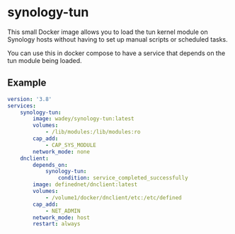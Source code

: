 synology-tun
============

This small Docker image allows you to load the tun kernel module on Synology
hosts without having to set up manual scripts or scheduled tasks.

You can use this in docker compose to have a service that depends on the tun
module being loaded.

Example
-------

```yaml
version: '3.8'
services:
    synology-tun:
        image: wadey/synology-tun:latest
        volumes:
            - /lib/modules:/lib/modules:ro
        cap_add:
            - CAP_SYS_MODULE
        network_mode: none
    dnclient:
        depends_on:
            synology-tun:
                condition: service_completed_successfully
        image: definednet/dnclient:latest
        volumes:
            - /volume1/docker/dnclient/etc:/etc/defined
        cap_add:
            - NET_ADMIN
        network_mode: host
        restart: always
```
